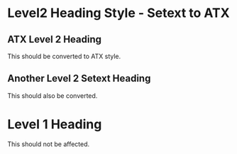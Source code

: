 # Level2 Heading Style - Setext to ATX

## ATX Level 2 Heading

This should be converted to ATX style.

Another Level 2 Setext Heading
------------------------------

This should also be converted.

# Level 1 Heading

This should not be affected.
